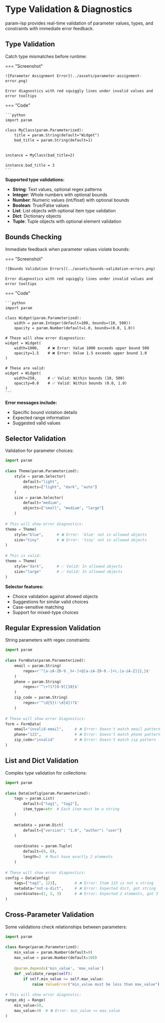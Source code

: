# Type Validation & Diagnostics

param-lsp provides real-time validation of parameter values, types, and constraints with immediate error feedback.

## Type Validation

Catch type mismatches before runtime:

=== "Screenshot"

    ![Parameter Assignment Error](../assets/parameter-assignment-error.png)

    Error diagnostics with red squiggly lines under invalid values and error tooltips

=== "Code"

    ```python
    import param

    class MyClass(param.Parameterized):
        title = param.String(default="Widget")
        bad_title = param.String(default=1)


    instance = MyClass(bad_title=2)

    instance.bad_title = 3
    ```

**Supported type validations:**

- **String**: Text values, optional regex patterns
- **Integer**: Whole numbers with optional bounds
- **Number**: Numeric values (int/float) with optional bounds
- **Boolean**: True/False values
- **List**: List objects with optional item type validation
- **Dict**: Dictionary objects
- **Tuple**: Tuple objects with optional element validation

## Bounds Checking

Immediate feedback when parameter values violate bounds:

=== "Screenshot"

    ![Bounds Validation Errors](../assets/bounds-validation-errors.png)

    Error diagnostics with red squiggly lines under invalid values and error tooltips

=== "Code"

    ```python
    import param

    class Widget(param.Parameterized):
        width = param.Integer(default=100, bounds=(10, 500))
        opacity = param.Number(default=1.0, bounds=(0.0, 1.0))

    # These will show error diagnostics:
    widget = Widget(
        width=1000,    # ❌ Error: Value 1000 exceeds upper bound 500
        opacity=1.5    # ❌ Error: Value 1.5 exceeds upper bound 1.0
    )

    # These are valid:
    widget = Widget(
        width=250,     # ✅ Valid: Within bounds (10, 500)
        opacity=0.8    # ✅ Valid: Within bounds (0.0, 1.0)
    )
    ```

**Error messages include:**

- Specific bound violation details
- Expected range information
- Suggested valid values

## Selector Validation

Validation for parameter choices:

```python
import param

class Theme(param.Parameterized):
    style = param.Selector(
        default="light",
        objects=["light", "dark", "auto"]
    )
    size = param.Selector(
        default="medium",
        objects=["small", "medium", "large"]
    )

# This will show error diagnostics:
theme = Theme(
    style="blue",      # ❌ Error: 'blue' not in allowed objects
    size="tiny"        # ❌ Error: 'tiny' not in allowed objects
)

# This is valid:
theme = Theme(
    style="dark",      # ✅ Valid: In allowed objects
    size="large"       # ✅ Valid: In allowed objects
)
```

**Selector features:**

- Choice validation against allowed objects
- Suggestions for similar valid choices
- Case-sensitive matching
- Support for mixed-type choices

## Regular Expression Validation

String parameters with regex constraints:

```python
import param

class FormData(param.Parameterized):
    email = param.String(
        regex=r'^[a-zA-Z0-9._%+-]+@[a-zA-Z0-9.-]+\.[a-zA-Z]{2,}$'
    )
    phone = param.String(
        regex=r'^\+?1?[0-9]{10}$'
    )
    zip_code = param.String(
        regex=r'^\d{5}(-\d{4})?$'
    )

# These will show error diagnostics:
form = FormData(
    email="invalid-email",     # ❌ Error: Doesn't match email pattern
    phone="123",               # ❌ Error: Doesn't match phone pattern
    zip_code="invalid"         # ❌ Error: Doesn't match zip pattern
)
```

## List and Dict Validation

Complex type validation for collections:

```python
import param

class DataConfig(param.Parameterized):
    tags = param.List(
        default=["tag1", "tag2"],
        item_type=str  # Each item must be a string
    )

    metadata = param.Dict(
        default={"version": "1.0", "author": "user"}
    )

    coordinates = param.Tuple(
        default=(0, 0),
        length=2  # Must have exactly 2 elements
    )

# These will show error diagnostics:
config = DataConfig(
    tags=["tag1", 123],        # ❌ Error: Item 123 is not a string
    metadata="not-a-dict",     # ❌ Error: Expected dict, got string
    coordinates=(1, 2, 3)      # ❌ Error: Expected 2 elements, got 3
)
```

## Cross-Parameter Validation

Some validations check relationships between parameters:

```python
import param

class Range(param.Parameterized):
    min_value = param.Number(default=0)
    max_value = param.Number(default=100)

    @param.depends('min_value', 'max_value')
    def _validate_range(self):
        if self.min_value >= self.max_value:
            raise ValueError("min_value must be less than max_value")

# This will show error diagnostic:
range_obj = Range(
    min_value=50,
    max_value=30  # ❌ Error: min_value >= max_value
)
```
